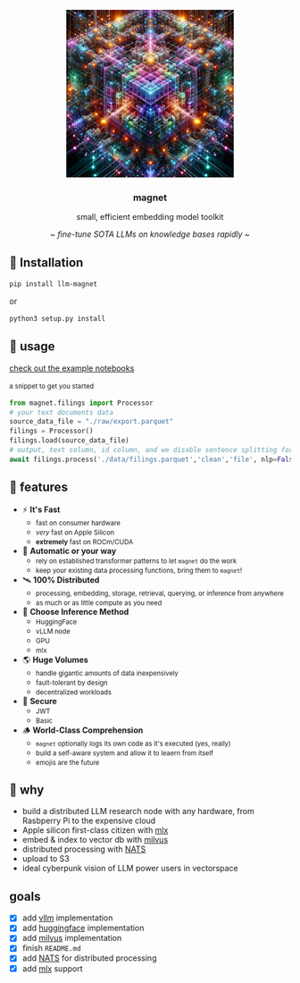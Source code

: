 <p align="center">
   <img height="300" width="300" src="./magnet.png">
   <br>
   <h3 align="center">magnet</h3>
   <p align="center">small, efficient embedding model toolkit</p>
   <p align="center"><i>~ fine-tune SOTA LLMs on knowledge bases rapidly ~</i></p>
</p>

</small>

## 🧬 Installation

``` bash
pip install llm-magnet
```

or

``` bash
python3 setup.py install
```

## 🎉 usage

[check out the example notebooks](./examples/)

<small>a snippet to get you started</small>

``` python
from magnet.filings import Processor
# your text documents data
source_data_file = "./raw/export.parquet"
filings = Processor()
filings.load(source_data_file)
# output, text column, id column, and we disable sentence splitting for fastest processing
await filings.process('./data/filings.parquet','clean','file', nlp=False)
```

## 🔮 features

- ⚡️ **It's Fast**
   - <small>fast on consumer hardware</small>
   - <small>_very_ fast on Apple Silicon</small>
   - <small>**extremely** fast on ROCm/CUDA</small>
- 🫵 **Automatic or your way**
   - <small>rely on established transformer patterns to let `magnet` do the work</small>
   - <small>keep your existing data processing functions, bring them to `magnet`!</small>
 - 🛰️ **100% Distributed**
   - <small>processing, embedding, storage, retrieval, querying, or inference from anywhere</small>
   - <small>as much or as little compute as you need</small>
 - 🧮 **Choose Inference Method**
   - <small>HuggingFace</small>
   - <small>vLLM node</small>
   - <small>GPU</small>
   - <small>mlx</small>
 - 🌎 **Huge Volumes**
   - <small>handle gigantic amounts of data inexpensively</small>
   - <small>fault-tolerant by design</small>
   - <small>decentralized workloads</small>
 - 🔐 **Secure**
   - <small>JWT</small>
   - <small>Basic</small>
 - 🪵 **World-Class Comprehension**
   - <small>`magnet` optionally logs its own code as it's executed (yes, really)</small>
   - <small>build a self-aware system and allow it to leaern from itself</small>
   - <small>emojis are the future</small>


## 🧲 why

- build a distributed LLM research node with any hardware, from Rasbperry Pi to the expensive cloud
- Apple silicon first-class citizen with [mlx](https://github.com/ml-explore/mlx)
- embed & index to vector db with [milvus](https://milvus.io)
- distributed processing with [NATS](https://nats.io)
- upload to S3
- ideal cyberpunk vision of LLM power users in vectorspace

## goals

- [x] add [vllm](https://vllm.ai) implementation
- [x] add [huggingface](https://huggingface.co/docs/api-inference/detailed_parameters?code=python) implementation
- [x] add [milvus](https://milvus.io) implementation
- [x] finish `README.md`
- [x] add [NATS](https://nats.io) for distributed processing
- [x] add [mlx](https://github.com/ml-explore/mlx) support
